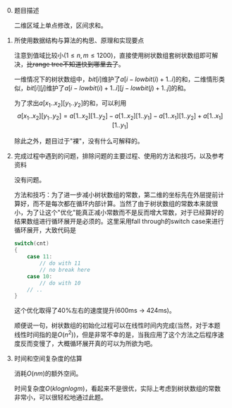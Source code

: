 0. 题目描述
   
   二维区域上单点修改，区间求和。

1. 所使用数据结构与算法的构思、原理和实现要点

    注意到值域比较小($1\le n,m \le 1200$)，直接使用树状数组套树状数组即可解决，~~比range tree不知道快到哪里去了~~。

    一维情况下的树状数组中，$bit[i]$维护了$a[i-lowbit(i)+1..i]$的和，二维情形类似，$bit[i][j]$维护了$a[i-lowbit(i)+1..i][j-lowbit(j)+1..j]$的和。

    为了求出$a[x_1..x_2][y_1..y_2]$的和，可以利用
    $$a[x_1..x_2][y_1..y_2] = a[1..x_2][1..y_2] - a[1..x_2][1..y_1] - a[1..x_1][1..y_2] + a[1..x_1][1..y_1]$$

    除此之外，题目过于"裸"，没有什么可解释的。

2. 完成过程中遇到的问题，排除问题的主要过程、使用的方法和技巧，以及参考资料
    
    没有问题。

    方法和技巧：为了进一步减小树状数组的常数，第二维的坐标先在外层提前计算好，而不是每次都在循环内部计算。当然了由于树状数组的常数本来就很小，为了让这个"优化"能真正减小常数而不是反而增大常数，对于已经算好的结果数组进行循环展开是必须的。这里采用fall through的switch case来进行循环展开，大致代码是
    ```cpp
    switch(cnt) 
    {
        case 11:
            // do with 11
            // no break here
        case 10:
            // do with 10
        // ..
    }
    ```
    这个优化取得了40%左右的速度提升(600ms -> 424ms)。

    顺便说一句，树状数组的初始化过程可以在线性时间内完成(当然，对于本题线性时间指的是$O(n^2)$)，但是非常不幸的是，当我应用了这个方法之后程序速度反而变慢了，大概循环展开真的可以为所欲为吧。
   
3. 时间和空间复杂度的估算
   
    消耗$O(nm)$的额外空间。

    时间复杂度$O(klognlogm)$，看起来不是很优，实际上考虑到树状数组的常数非常小，可以很轻松地通过此题。
